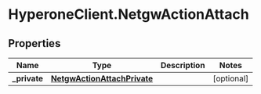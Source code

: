 # HyperoneClient.NetgwActionAttach

## Properties

Name | Type | Description | Notes
------------ | ------------- | ------------- | -------------
**_private** | [**NetgwActionAttachPrivate**](NetgwActionAttachPrivate.md) |  | [optional] 


